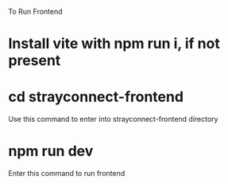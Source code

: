 To Run Frontend
# Install vite with npm run i, if not present
# cd strayconnect-frontend 
Use this command to enter into strayconnect-frontend directory
# npm run dev
Enter this command to run frontend
